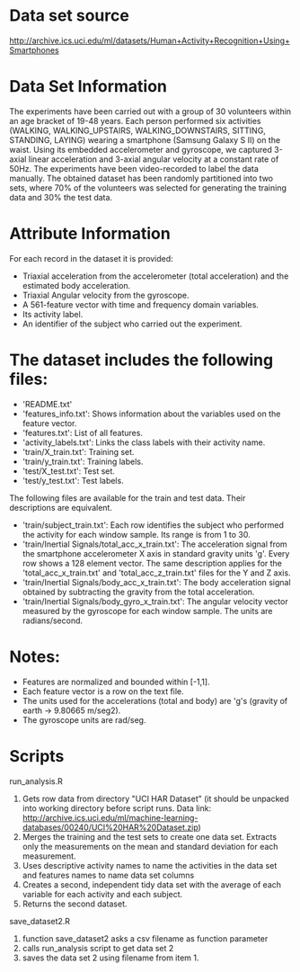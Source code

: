 Data set source 
===============
http://archive.ics.uci.edu/ml/datasets/Human+Activity+Recognition+Using+Smartphones 

Data Set Information
====================

The experiments have been carried out with a group of 30 volunteers within an age bracket of 19-48 years. 
Each person performed six activities (WALKING, WALKING_UPSTAIRS, WALKING_DOWNSTAIRS, SITTING, STANDING, LAYING) 
wearing a smartphone (Samsung Galaxy S II) on the waist. 
Using its embedded accelerometer and gyroscope, we captured 3-axial linear acceleration and 3-axial angular velocity 
at a constant rate of 50Hz. The experiments have been video-recorded to label the data manually. 
The obtained dataset has been randomly partitioned into two sets, where 70% of the volunteers was selected for generating 
the training data and 30% the test data. 

Attribute Information
=====================

For each record in the dataset it is provided: 
- Triaxial acceleration from the accelerometer (total acceleration) and the estimated body acceleration. 
- Triaxial Angular velocity from the gyroscope. 
- A 561-feature vector with time and frequency domain variables. 
- Its activity label. 
- An identifier of the subject who carried out the experiment.

The dataset includes the following files:
=========================================

- 'README.txt'
- 'features_info.txt': Shows information about the variables used on the feature vector.
- 'features.txt': List of all features.
- 'activity_labels.txt': Links the class labels with their activity name.
- 'train/X_train.txt': Training set.
- 'train/y_train.txt': Training labels.
- 'test/X_test.txt': Test set.
- 'test/y_test.txt': Test labels.

The following files are available for the train and test data. Their descriptions are equivalent. 

- 'train/subject_train.txt': Each row identifies the subject who performed the activity for each window sample. Its range is from 1 to 30. 
- 'train/Inertial Signals/total_acc_x_train.txt': The acceleration signal from the smartphone accelerometer X axis in standard gravity units 'g'. 
   Every row shows a 128 element vector. The same description applies for the 'total_acc_x_train.txt' and 'total_acc_z_train.txt' files for the Y and Z axis. 
- 'train/Inertial Signals/body_acc_x_train.txt': The body acceleration signal obtained by subtracting the gravity from the total acceleration. 
- 'train/Inertial Signals/body_gyro_x_train.txt': The angular velocity vector measured by the gyroscope for each window sample. The units are radians/second. 

Notes: 
======
- Features are normalized and bounded within [-1,1].
- Each feature vector is a row on the text file.
- The units used for the accelerations (total and body) are 'g's (gravity of earth -> 9.80665 m/seg2).
- The gyroscope units are rad/seg.

Scripts
=======

run_analysis.R
1) Gets row data from directory "UCI HAR Dataset" (it should be unpacked into working directory before script runs. Data link: http://archive.ics.uci.edu/ml/machine-learning-databases/00240/UCI%20HAR%20Dataset.zip)
2) Merges the training and the test sets to create one data set. Extracts only the measurements on the mean and standard deviation for each measurement.
3) Uses descriptive activity names to name the activities in the data set and features names to name data set columns 
4) Creates a second, independent tidy data set with the average of each variable for each activity and each subject.
5) Returns the second dataset.

save_dataset2.R
1) function save_dataset2 asks a csv filename as function parameter
2) calls run_analysis script to get data set 2
3) saves the data set 2 using filename from item 1.
